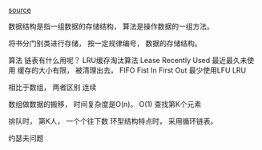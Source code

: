 [source](https://time.geekbang.org/column/article/39922)

数据结构是指一组数据的存储结构， 算法是操作数据的一组方法。

将书分门别类进行存储， 按一定规律编号， 数据的存储结构。

算法
链表有什么用呢？  LRU缓存淘汰算法  Lease Recently Used 最近最久未使用
缓存的大小有限， 被清理出去， FIFO Fist In First Out
最少使用LFU  LRU  

相比于数组， 
两者区别
连续 

数组做数据的搬移， 时间复杂度是O(n)。 O(1)
查找第K个元素  

排队时， 第K人， 一个个往下数
环型结构特点时， 采用循环链表。 

约瑟夫问题
